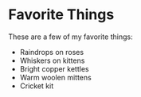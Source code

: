 # Favorite Things

These are a few of my favorite things:

- Raindrops on roses
- Whiskers on kittens
- Bright copper kettles
- Warm woolen mittens
- Cricket kit
